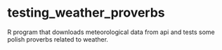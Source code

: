 # testing_weather_proverbs

R program that downloads meteorological data from api and tests some polish proverbs related to weather.

